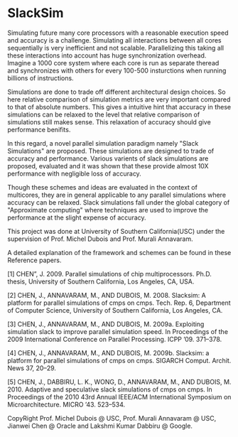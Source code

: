 SlackSim
========
Simulating future many core processors with a reasonable execution speed and accuracy is a challenge. 
Simulating all interactions between all cores sequentially is very inefficient and not scalable.
Parallelizing this taking all these interactions into account has huge synchronization overhead. Imagine
a 1000 core system where each core is run as separate theread and synchronizes with others for every 100-500
insturctions when running billions of instructions.

Simulations are done to trade off different architectural design choices. So here relative comparison of
simulation metrics are very important compared to that of absolute numbers. This gives a intuitive hint that
accuracy in these simulations can be relaxed to the level that relative comparison of simulations still makes sense.
This relaxation of accuracy should give performance benifits.

In this regard, a novel parallel simulation paradigm namely "Slack Simulations" are proposed. These simulations
are designed to trade of accuracy and performance. Various varients of slack simulations are proposed, evaluated
and it was shown that these provide almost 10X performance with negligible loss of accuracy. 

Though these schemes and ideas are evaluated in the context of multicores, they are in general applicable to
any parallel simulations where accuracy can be relaxed. Slack simulations fall under the global category of
"Approximate computing" where techniques are used to improve the performance at the slight expense of accuracy.

This project was done at University of Southern California(USC) under the supervision of Prof. Michel Dubois
and Prof. Murali Annavaram. 

A detailed explanation of the framework and schemes can be found in these Reference papers.

[1] CHEN”, J. 2009. Parallel simulations of chip multiprocessors. Ph.D. thesis,  University of Southern 
California, Los Angeles, CA, USA. 

[2] CHEN, J., ANNAVARAM, M., AND DUBOIS, M. 2008. Slacksim: A platform for  parallel simulations of 
cmps on  cmps. Tech. Rep. 6, Department of Computer Science, University of Southern California, Los 
Angeles, CA. 

[3] CHEN, J., ANNAVARAM, M., AND DUBOIS, M. 2009a. Exploiting simulation slack to improve parallel 
simulation speed. In Proceedings of the 2009 International Conference on Parallel Processing. ICPP ’09. 
371–378. 

[4] CHEN, J., ANNAVARAM, M., AND DUBOIS, M. 2009b. Slacksim: a platform for parallel simulations of 
cmps on cmps. SIGARCH Comput. Archit. News 37, 20–29. 

[5] CHEN, J., DABBIRU, L. K., WONG, D., ANNAVARAM, M., AND DUBOIS, M.  2010. Adaptive and 
speculative  slack simulations of cmps on cmps. In Proceedings of the 2010 43rd Annual IEEE/ACM 
International Symposium on Microarchitecture. MICRO ’43. 523–534. 

CopyRight
Prof. Michel Dubois @ USC, Prof. Murali Annavaram @ USC, Jianwei Chen @ Oracle and Lakshmi Kumar Dabbiru @ Google.